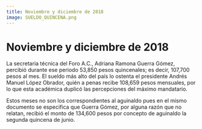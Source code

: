 ```yaml
---
title: Noviembre y diciembre de 2018
image: SUELDO_QUINCENA.png
---
```


# Noviembre y diciembre de 2018

La secretaria técnica del Foro A.C., Adriana Ramona Guerra Gómez, percibió durante ese periodo 53,850 pesos quincenales; es decir, 107,700 pesos al mes. El sueldo más alto del país lo ostenta el presidente Andrés Manuel López Obrador, quién a penas recibe 108,659 pesos mensuales, por lo que esta académica duplicó las percepciones del máximo mandatario. 

Estos meses no son los correspondientes al aguinaldo pues en el mismo documento se especifica que Guerra Gómez, por alguna razón que no relatan, recibió el monto de 134,600 pesos por concepto de aguinaldo la segunda quincena de junio.
